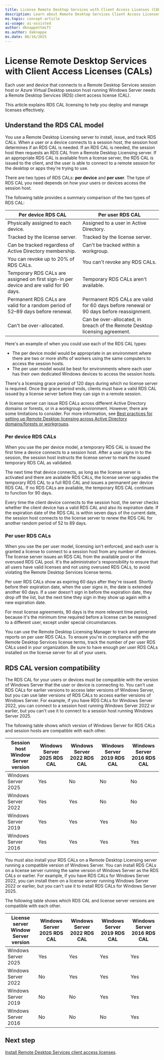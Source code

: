 ```yaml
---
title: License Remote Desktop Services with Client Access Licenses (CALs)
description: Learn about Remote Desktop Services Client Access Licenses (CALs). Understand CAL types, compatibility, and ensure compliance.
ms.topic: concept-article
ai-usage: ai-assisted 
author: dknappettmsft
ms.author: daknappe
ms.date: 06/16/2025
---
```


# License Remote Desktop Services with Client Access Licenses (CALs)

Each user and device that connects to a Remote Desktop Services session host or Azure Virtual Desktop session host running Windows Server needs a Remote Desktop Services (RDS) client access license (CAL).

This article explains RDS CAL licensing to help you deploy and manage licenses effectively.

## Understand the RDS CAL model

You use a Remote Desktop Licensing server to install, issue, and track RDS CALs. When a user or a device connects to a session host, the session host determines if an RDS CAL is needed. If an RDS CAL is needed, the session host then requests an RDS CAL from a Remote Desktop Licensing server. If an appropriate RDS CAL is available from a license server, the RDS CAL is issued to the client, and the user is able to connect to a remote session for the desktop or apps they're trying to use.

There are two types of RDS CALs: **per device** and **per user**. The type of RDS CAL you need depends on how your users or devices access the session host.

The following table provides a summary comparison of the two types of RDS CAL:

| Per device RDS CAL | Per user RDS CAL |
|--|--|
| Physically assigned to each device. | Assigned to a user in Active Directory. |
| Tracked by the license server. | Tracked by the license server. |
| Can be tracked regardless of Active Directory membership. | Can't be tracked within a workgroup. |
| You can revoke up to 20% of RDS CALs. | You can't revoke any RDS CALs. |
| Temporary RDS CALs are assigned on first sign-in per device and are valid for 90 days. | Temporary RDS CALs aren't available. |
| Permanent RDS CALs are valid for a random period of 52–89 days before renewal. | Permanent RDS CALs are valid for 60 days before renewal or 90 days before reassignment. |
| Can't be over-allocated. | Can be over-allocated, in breach of the Remote Desktop licensing agreement. |

Here's an example of when you could use each of the RDS CAL types:

- The per device model would be appropriate in an environment where there are two or more shifts of workers using the same computers to access the session hosts.
- The per user model would be best for environments where each user has their own dedicated Windows devices to access the session hosts.

There's a licensing grace period of 120 days during which no license server is required. Once the grace period ends, clients must have a valid RDS CAL issued by a license server before they can sign in a remote session.

A license server can issue RDS CALs across different Active Directory domains or forests, or in a workgroup environment. However, there are some limitations to consider. For more information, see [Best practices for setting up Remote Desktop licensing across Active Directory domains/forests or workgroups](/troubleshoot/windows-server/remote/set-up-remote-desktop-licensing-across-domains-forests-workgroups).

### Per device RDS CALs

When you use the per device model, a temporary RDS CAL is issued the first time a device connects to a session host. After a user signs in to the session, the session host instructs the license server to mark the issued temporary RDS CAL as validated.

The next time that device connects, as long as the license server is activated and there are available RDS CALs, the license server upgrades the temporary RDS CAL to a full RDS CAL and issues a permanent per device RDS CAL. If no RDS CALs are available, the temporary RDS CAL continues to function for 90 days.

Every time the client device connects to the session host, the server checks whether the client device has a valid RDS CAL and also its expiration date. If the expiration date of the RDS CAL is within seven days of the current date, the session host connects to the license server to renew the RDS CAL for another random period of 52 to 89 days.

### Per user RDS CALs

When you use the per user model, licensing isn't enforced, and each user is granted a license to connect to a session host from any number of devices. The license server issues an RDS CAL from the available pool or the overused RDS CAL pool. It's the administrator's responsibility to ensure that all users have valid licenses and not using overused RDS CALs, to avoid violating the Remote Desktop Services license terms.

Per user RDS CALs show as expiring 60 days after they're issued. Shortly before their expiration date, when the user signs in, the date is extended another 60 days. If a user doesn't sign in before the expiration date, they drop off the list, but the next time they sign in they show up again with a new expiration date.

For most license agreements, 90 days is the more relevant time period, because it's the minimum time required before a license can be reassigned to a different user, except under special circumstances.

You can use the Remote Desktop Licensing Manager to track and generate reports on per user RDS CALs. To ensure you're in compliance with the Remote Desktop Services license terms, track the number of per user RDS CALs used in your organization. Be sure to have enough per user RDS CALs installed on the license server for all of your users.

## RDS CAL version compatibility

The RDS CAL for your users or devices must be compatible with the version of Windows Server that the user or device is connecting to. You can't use RDS CALs for earlier versions to access later versions of Windows Server, but you can use later versions of RDS CALs to access earlier versions of Windows Server. For example, if you have RDS CALs for Windows Server 2022, you can connect to a session host running Windows Server 2022 or earlier, but you can't use it to connect to a session host running Windows Server 2025.

The following table shows which version of Windows Server for RDS CALs and session hosts are compatible with each other.

| Session host Window Server version | Windows Server 2025 RDS CAL | Windows Server 2022 RDS CAL | Windows Server 2019 RDS CAL | Windows Server 2016 RDS CAL |
|--|--|--|--|--|
| Windows Server 2025 | Yes | No | No | No |
| Windows Server 2022 | Yes | Yes | No | No |
| Windows Server 2019 | Yes | Yes | Yes | No |
| Windows Server 2016 | Yes | Yes | Yes | Yes |

You must also install your RDS CALs on a Remote Desktop Licensing server running a compatible version of Windows Server. You can install RDS CALs on a license server running the same version of Windows Server as the RDS CALs or earlier. For example, if you have RDS CALs for Windows Server 2022, you can install them on a license server running Windows Server 2022 or earlier, but you can't use it to install RDS CALs for Windows Server 2025.

The following table shows which RDS CAL and license server versions are compatible with each other.

| License server Window Server version | Windows Server 2025 RDS CAL | Windows Server 2022 RDS CAL | Windows Server 2019 RDS CAL | Windows Server 2016 RDS CAL |
|--|--|--|--|--|
| Windows Server 2025 | Yes | Yes | Yes | Yes |
| Windows Server 2022 | No | Yes | Yes | Yes |
| Windows Server 2019 | No | No | Yes | Yes |
| Windows Server 2016 | No | No | No | Yes |

## Next step

[Install Remote Desktop Services client access licenses](rds-install-cals.md).
